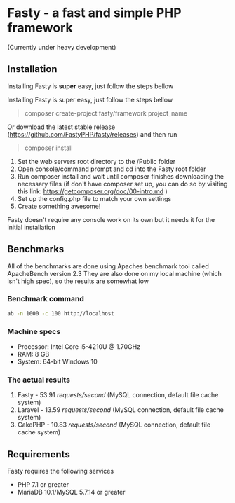# Fasty - a fast and simple PHP framework
(Currently under heavy development)
## Installation

Installing Fasty is **super** easy, just follow the steps bellow

Installing Fasty is super easy, just follow the steps bellow

> composer create-project fasty/framework project_name

Or download the latest stable release (https://github.com/FastyPHP/fasty/releases) and then run

> composer install

1. Set the web servers root directory to the /Public folder
1. Open console/command prompt and cd into the Fasty root folder
1. Run composer install and wait until composer finishes downloading the necessary files (if don't have composer set up, you can do so by visiting this link: https://getcomposer.org/doc/00-intro.md )
1. Set up the config.php file to match your own settings
1. Create something awesome!

Fasty doesn't require any console work on its own but it needs it for the initial installation

## Benchmarks

All of the benchmarks are done using Apaches benchmark tool called ApacheBench version 2.3
They are also done on my local machine (which isn't high spec), so the results are somewhat low

### Benchmark command

```bash
ab -n 1000 -c 100 http://localhost
```

### Machine specs
* Processor: Intel Core i5-4210U @ 1.70GHz
* RAM: 8 GB
* System: 64-bit Windows 10

### The actual results

1. Fasty - 53.91 _requests/second_ (MySQL connection, default file cache system)
1. Laravel - 13.59 _requests/second_ (MySQL connection, default file cache system)
1. CakePHP - 10.83 _requests/second_ (MySQL connection, default file cache system)

## Requirements

Fasty requires the following services

* PHP 7.1 or greater
* MariaDB 10.1/MySQL 5.7.14 or greater
